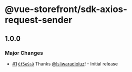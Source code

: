 # @vue-storefront/sdk-axios-request-sender

## 1.0.0

### Major Changes

- [#1](https://github.com/vuestorefront/sdk-packages/pull/1) [`0f5e9a9`](https://github.com/vuestorefront/sdk-packages/commit/0f5e9a9910c6f1d40d20565fea00719bf86cb2ef) Thanks [@lsliwaradioluz](https://github.com/lsliwaradioluz)! - Initial release
